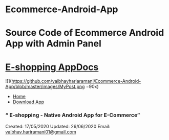 # Ecommerce-Android-App
Source Code of Ecommerce Android App with Admin Panel
========================================================================================================================================================
[**E-shopping App**Docs](https://github.com/vaibhavhariaramani/Ecommerce-Android-App/master/README.md)
=========================================================================================================================================================

 ![](https://github.com/vaibhavhariaramani/Ecommerce-Android-App/blob/master/images/MyPost.png =90x)
-   [Home](https://github.com/vaibhavhariaramani/Ecommerce-Android-App/)
-   [Download App](https://github.com/vaibhavhariaramani/Ecommerce-Android-App/raw/master/Ecommerce%20app.apk)

### “ E-shopping - Native Android App for E-Commerce”

Created: 17/05/2020
 Updated: 26/06/2020
 Email: [vaibhav.hariramani01@gmail.com](mailto:vaibhav.hariramani01@gmail.com)

